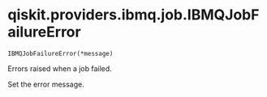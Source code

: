 # qiskit.providers.ibmq.job.IBMQJobFailureError

<span id="undefined" />

`IBMQJobFailureError(*message)`

Errors raised when a job failed.

Set the error message.

